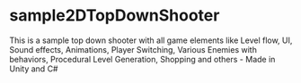 # sample2DTopDownShooter
This is a sample top down shooter with all game elements like Level flow, UI, Sound effects, Animations, Player Switching, Various Enemies with behaviors, Procedural Level Generation, Shopping and others - Made in Unity and C#
